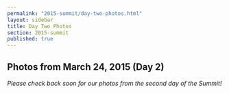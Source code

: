 ```yaml
---
permalink: "2015-summit/day-two-photos.html"
layout: sidebar
title: Day Two Photos
section: 2015-summit
published: true
---
```

 

## Photos from March 24, 2015 (Day 2)

*Please check back soon for our photos from the second day of the Summit!*

<!--
![Download](http://google.github.io/material-design-icons/action/svg/design/ic_get_app_24px.svg "Download") [Download all photo files and text descriptions]({{ site.baseurl }}/downloads.html)

<html xmlns="http://www.w3.org/1999/xhtml">
<head>
<meta http-equiv="X-UA-Compatible" content="IE=edge,chrome=1">
<link rel="stylesheet" href="../stylesheets/plusgallery.css">
<meta name="viewport" content="width=device-width, initial-scale=1">
</head>
<body>



<div id="plusgallery" data-api-key="fe78c765b01f29e59616ae965d83171f" data-exclude="72157649488052834,72157651432304488,72157651404153429" data-userid="132171630@N04" data-type="flickr"></div>


<script src="//ajax.googleapis.com/ajax/libs/jquery/1.7.2/jquery.min.js"></script>
<script>window.jQuery || document.write("<script src='../javascripts/jquery-1.7.2.min.js'>\x3C/script>")</script>
<script src="../javascripts/plusgallery.js"></script>
<script type="text/javascript">
		$('#plusgallery').plusGallery();
</script>

</body>
</html>
-->
